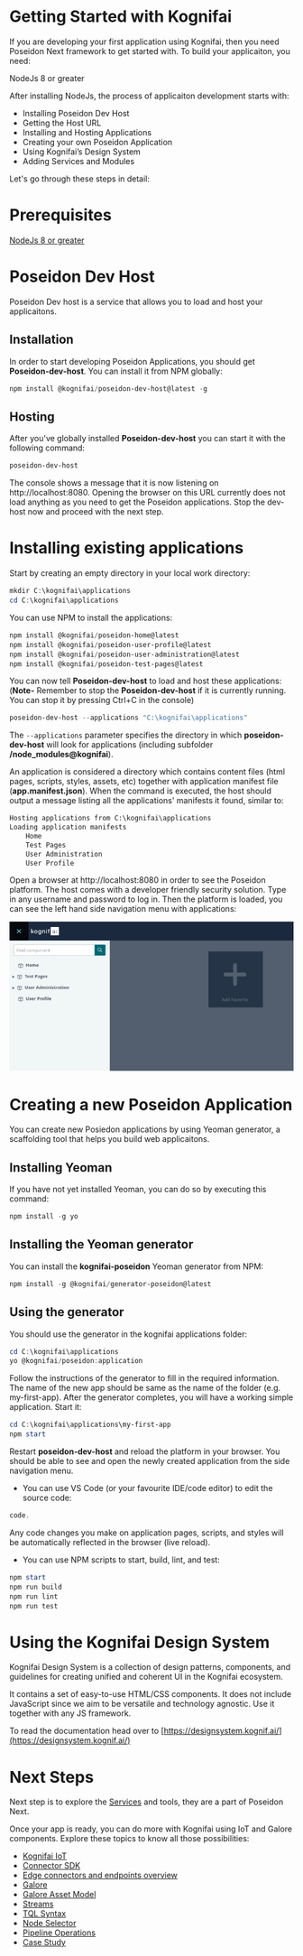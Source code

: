 # Getting Started with Kognifai 

If you are developing your first application using Kognifai, then you need Poseidon Next framework to get started with.
To build your applicaiton, you need:

NodeJs 8 or greater

After installing NodeJs, the process of applicaiton development starts with:

- Installing Poseidon Dev Host
- Getting the Host URL
- Installing and Hosting Applications 
- Creating your own Poseidon Application 
- Using Kognifai’s Design System 
- Adding Services and Modules 

Let's go through these steps in detail:

# Prerequisites 
[NodeJs 8 or greater](https://nodejs.org/)

# Poseidon Dev Host
Poseidon Dev host is a service that allows you to load and host your applicaitons.

## Installation
In order to start developing Poseidon Applications, you should get **Poseidon-dev-host**. You can install it from NPM globally:

```powershell
npm install @kognifai/poseidon-dev-host@latest -g
```

## Hosting
After you've globally installed **Poseidon-dev-host** you can start it with the following command:

```powershell
poseidon-dev-host
```
The console shows a message that it is now listening on http://localhost:8080. Opening the browser on this URL currently does not load anything as you need to get the Poseidon applications. Stop the dev-host now and proceed with the next step.

# Installing existing applications

Start by creating an empty directory in your local work directory:
```powershell
mkdir C:\kognifai\applications
cd C:\kognifai\applications
```
You can use NPM to install the applications:
```powershell
npm install @kognifai/poseidon-home@latest
npm install @kognifai/poseidon-user-profile@latest
npm install @kognifai/poseidon-user-administration@latest
npm install @kognifai/poseidon-test-pages@latest
```
You can now tell **Poseidon-dev-host** to load and host these applications:
(**Note-** Remember to stop the **Poseidon-dev-host** if it is currently running. You can stop it by pressing Ctrl+C in the console)
```powershell
poseidon-dev-host --applications "C:\kognifai\applications"
```
The ```--applications``` parameter specifies the directory in which **poseidon-dev-host** will look for applications (including subfolder **/node_modules\@kognifai**).

 An application is considered a directory which contains content files (html pages, scripts, styles, assets, etc) together with application manifest file (**app.manifest.json**).
When the command is executed, the host should output a message listing all the applications' manifests it found, similar to:
```
Hosting applications from C:\kognifai\applications
Loading application manifests
	Home
	Test Pages
	User Administration
	User Profile
```
Open a browser at http://localhost:8080 in order to see the Poseidon platform. The host comes with a developer friendly security solution. Type in any username and password to log in. Then the platform is loaded, you can see the left hand side navigation menu with applications:

![image.png](.attachments/image-43ec7967-c093-468b-a63e-e64075349bdc.png)

# Creating a new Poseidon Application
You can create new Posiedon applications by using Yeoman generator, a scaffolding tool that helps you build web applicaitons.  

## Installing Yeoman
If you have not yet installed Yeoman, you can do so by executing this command:
```powershell
npm install -g yo
```

## Installing the Yeoman generator
You can install the **kognifai-poseidon** Yeoman generator from NPM:
```powershell
npm install -g @kognifai/generator-poseidon@latest
```

## Using the generator
You should use the generator in the kognifai applications folder:
```powershell
cd C:\kognifai\applications
yo @kognifai/poseidon:application
```
Follow the instructions of the generator to fill in the required information. 
The name of the new app should be same as the name of the folder (e.g. my-first-app). After the generator completes, you will have a working simple application. Start it:
```powershell
cd C:\kognifai\applications\my-first-app
npm start
```
Restart **poseidon-dev-host** and reload the platform in your browser. You should be able to see and open the newly created application from the side navigation menu.
- You can use VS Code (or your favourite IDE/code editor) to edit the source code:
```powershell
code.
```
Any code changes you make on application pages, scripts, and styles will be automatically reflected in the browser (live reload).
- You can use NPM scripts to start, build, lint, and test:
```powershell
npm start
npm run build
npm run lint
npm run test
```
# Using the Kognifai Design System

Kognifai Design System is a collection of design patterns, components, and guidelines for creating unified and coherent UI in the Kognifai ecosystem.

It contains a set of easy-to-use HTML/CSS components. It does not include JavaScript since we aim to be versatile and technology agnostic. Use it together with any JS framework.

To read the documentation head over to [https://designsystem.kognif.ai/](https://designsystem.kognif.ai/)

# Next Steps

Next step is to explore the [Services](Services.md) and tools, they are a part of Poseidon Next.


Once your app is ready, you can do more with Kognifai using IoT and Galore components. 
Explore these topics to know all those possibilities:

-	[Kognifai IoT](https://github.com/kognifai/IoT)
-	[Connector SDK](https://github.com/kognifai/IoT/blob/master/SDK%20Documentation/readme.md)
-	[Edge connectors and endpoints overview](https://github.com/kognifai/IoT/blob/master/IoT%20Documentation/Overview%20%20Connectors%20and%20Endpoints%20.md)
-	[Galore](https://github.com/kognifai/Galore)
-	[Galore Asset Model](https://github.com/kognifai/Galore/blob/master/Galore-Documentation/readme.md)
-	[Streams](https://github.com/kognifai/Galore/blob/master/Galore-Documentation/streams.md)
-	[TQL Syntax](https://github.com/kognifai/Galore/blob/master/Galore-Documentation/TQL%20Syntax.md)
-	[Node Selector](https://github.com/kognifai/Galore/blob/master/Galore-Documentation/Node%20Selector.md)
-	[Pipeline Operations](https://github.com/kognifai/Galore/blob/master/Galore-Documentation/Pipeline%20Operations.md)
-	[Case Study](https://github.com/kognifai/Galore/blob/master/Galore-Documentation/casestudy.md)




